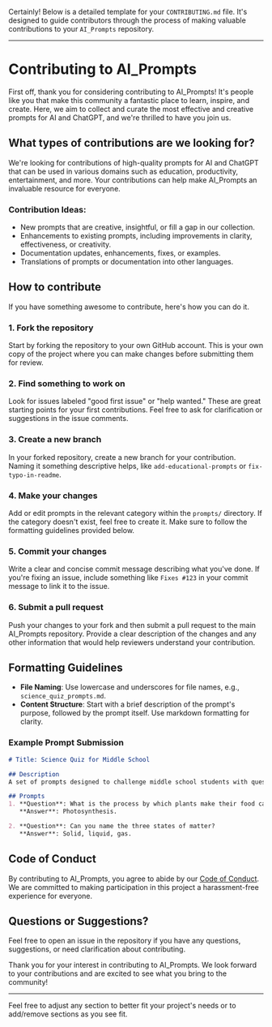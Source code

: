 Certainly! Below is a detailed template for your `CONTRIBUTING.md` file. It's designed to guide contributors through the process of making valuable contributions to your `AI_Prompts` repository.

---

# Contributing to AI_Prompts

First off, thank you for considering contributing to AI_Prompts! It's people like you that make this community a fantastic place to learn, inspire, and create. Here, we aim to collect and curate the most effective and creative prompts for AI and ChatGPT, and we're thrilled to have you join us.

## What types of contributions are we looking for?

We're looking for contributions of high-quality prompts for AI and ChatGPT that can be used in various domains such as education, productivity, entertainment, and more. Your contributions can help make AI_Prompts an invaluable resource for everyone.

### Contribution Ideas:
- New prompts that are creative, insightful, or fill a gap in our collection.
- Enhancements to existing prompts, including improvements in clarity, effectiveness, or creativity.
- Documentation updates, enhancements, fixes, or examples.
- Translations of prompts or documentation into other languages.

## How to contribute

If you have something awesome to contribute, here's how you can do it.

### 1. Fork the repository

Start by forking the repository to your own GitHub account. This is your own copy of the project where you can make changes before submitting them for review.

### 2. Find something to work on

Look for issues labeled "good first issue" or "help wanted." These are great starting points for your first contributions. Feel free to ask for clarification or suggestions in the issue comments.

### 3. Create a new branch

In your forked repository, create a new branch for your contribution. Naming it something descriptive helps, like `add-educational-prompts` or `fix-typo-in-readme`.

### 4. Make your changes

Add or edit prompts in the relevant category within the `prompts/` directory. If the category doesn't exist, feel free to create it. Make sure to follow the formatting guidelines provided below.

### 5. Commit your changes

Write a clear and concise commit message describing what you've done. If you're fixing an issue, include something like `Fixes #123` in your commit message to link it to the issue.

### 6. Submit a pull request

Push your changes to your fork and then submit a pull request to the main AI_Prompts repository. Provide a clear description of the changes and any other information that would help reviewers understand your contribution.

## Formatting Guidelines

- **File Naming**: Use lowercase and underscores for file names, e.g., `science_quiz_prompts.md`.
- **Content Structure**: Start with a brief description of the prompt's purpose, followed by the prompt itself. Use markdown formatting for clarity.
  
### Example Prompt Submission

```markdown
# Title: Science Quiz for Middle School

## Description
A set of prompts designed to challenge middle school students with questions from various science topics, encouraging curiosity and learning.

## Prompts
1. **Question**: What is the process by which plants make their food called?
   **Answer**: Photosynthesis.

2. **Question**: Can you name the three states of matter?
   **Answer**: Solid, liquid, gas.
```

## Code of Conduct

By contributing to AI_Prompts, you agree to abide by our [Code of Conduct](CODE_OF_CONDUCT.md). We are committed to making participation in this project a harassment-free experience for everyone.

## Questions or Suggestions?

Feel free to open an issue in the repository if you have any questions, suggestions, or need clarification about contributing.

Thank you for your interest in contributing to AI_Prompts. We look forward to your contributions and are excited to see what you bring to the community!

---

Feel free to adjust any section to better fit your project's needs or to add/remove sections as you see fit.

